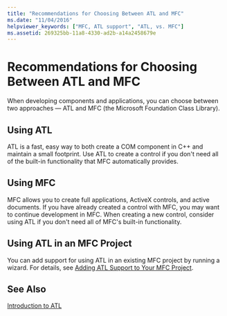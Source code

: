 ```yaml
---
title: "Recommendations for Choosing Between ATL and MFC"
ms.date: "11/04/2016"
helpviewer_keywords: ["MFC, ATL support", "ATL, vs. MFC"]
ms.assetid: 269325bb-11a8-4330-ad2b-a14a2458679e
---
```

# Recommendations for Choosing Between ATL and MFC

When developing components and applications, you can choose between two approaches — ATL and MFC (the Microsoft Foundation Class Library).

## Using ATL

ATL is a fast, easy way to both create a COM component in C++ and maintain a small footprint. Use ATL to create a control if you don't need all of the built-in functionality that MFC automatically provides.

## Using MFC

MFC allows you to create full applications, ActiveX controls, and active documents. If you have already created a control with MFC, you may want to continue development in MFC. When creating a new control, consider using ATL if you don't need all of MFC's built-in functionality.

## Using ATL in an MFC Project

You can add support for using ATL in an existing MFC project by running a wizard. For details, see [Adding ATL Support to Your MFC Project](../mfc/reference/adding-atl-support-to-your-mfc-project.md).

## See Also

[Introduction to ATL](../atl/introduction-to-atl.md)

